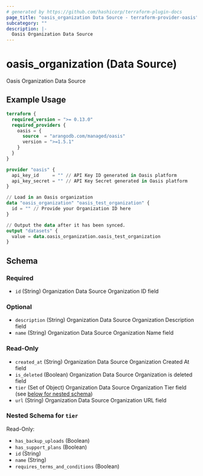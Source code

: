 ```yaml
---
# generated by https://github.com/hashicorp/terraform-plugin-docs
page_title: "oasis_organization Data Source - terraform-provider-oasis"
subcategory: ""
description: |-
  Oasis Organization Data Source
---
```


# oasis_organization (Data Source)

Oasis Organization Data Source

## Example Usage

```terraform
terraform {
  required_version = ">= 0.13.0"
  required_providers {
    oasis = {
      source  = "arangodb.com/managed/oasis"
      version = ">=1.5.1"
    }
  }
}

provider "oasis" {
  api_key_id     = "" // API Key ID generated in Oasis platform
  api_key_secret = "" // API Key Secret generated in Oasis platform
}

// Load in an Oasis organization
data "oasis_organization" "oasis_test_organization" {
  id = "" // Provide your Organization ID here
}

// Output the data after it has been synced.
output "datasets" {
  value = data.oasis_organization.oasis_test_organization
}
```

<!-- schema generated by tfplugindocs -->
## Schema

### Required

- `id` (String) Organization Data Source Organization ID field

### Optional

- `description` (String) Organization Data Source Organization Description field
- `name` (String) Organization Data Source Organization Name field

### Read-Only

- `created_at` (String) Organization Data Source Organization Created At field
- `is_deleted` (Boolean) Organization Data Source Organization is deleted field
- `tier` (Set of Object) Organization Data Source Organization Tier field (see [below for nested schema](#nestedatt--tier))
- `url` (String) Organization Data Source Organization URL field

<a id="nestedatt--tier"></a>
### Nested Schema for `tier`

Read-Only:

- `has_backup_uploads` (Boolean)
- `has_support_plans` (Boolean)
- `id` (String)
- `name` (String)
- `requires_terms_and_conditions` (Boolean)


